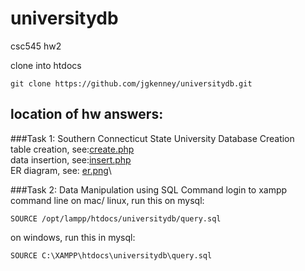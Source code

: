 # universitydb
csc545 hw2

clone into htdocs

    git clone https://github.com/jgkenney/universitydb.git

## location of hw answers:

###Task 1: Southern Connecticut State University Database Creation\
table creation, see:[create.php](https://github.com/jgkenney/universitydb/tree/master/php/create.php)\
data insertion, see:[insert.php](https://github.com/jgkenney/universitydb/tree/master/php/insert.php)\
ER diagram, see: [er.png](https://github.com/jgkenney/universitydb/tree/master/er.png)\


###Task 2: Data Manipulation using SQL Command
login to xampp command line
on mac/ linux, run this on mysql:

    SOURCE /opt/lampp/htdocs/universitydb/query.sql
    
on windows, run this in mysql:

    SOURCE C:\XAMPP\htdocs\universitydb\query.sql

